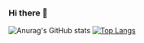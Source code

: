 ### Hi there 👋

![Anurag's GitHub stats](https://github-readme-stats.vercel.app/api?username=takuyaktoyokawa&show_icons=true&hide_title=true&bg_color=113A5D&icon_color=FF7A8A&border_color=FF7A8A&title_color=FF7A8A&text_color=F9F9F9)
[![Top Langs](https://github-readme-stats.vercel.app/api/top-langs/?username=anuraghazra&layout=compact&hide_title=true&bg_color=113A5D&icon_color=FF7A8A&border_color=FF7A8A&title_color=FF7A8A&text_color=F9F9F9)](https://github.com/anuraghazra/github-readme-stats)
